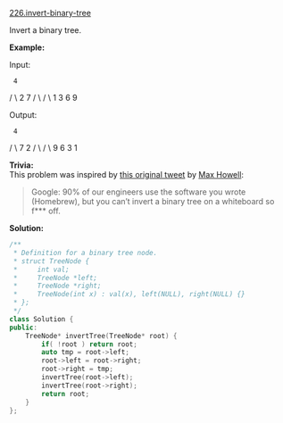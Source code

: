 [226.invert-binary-tree](https://leetcode.com/problems/invert-binary-tree/)  

Invert a binary tree.

**Example:**

Input:

     4
   /   \\
  2     7
 / \\   / \\
1   3 6   9

Output:

     4
   /   \\
  7     2
 / \\   / \\
9   6 3   1

**Trivia:**  
This problem was inspired by [this original tweet](https://twitter.com/mxcl/status/608682016205344768) by [Max Howell](https://twitter.com/mxcl):

> Google: 90% of our engineers use the software you wrote (Homebrew), but you can’t invert a binary tree on a whiteboard so f\*\*\* off.  



**Solution:**  

```cpp
/**
 * Definition for a binary tree node.
 * struct TreeNode {
 *     int val;
 *     TreeNode *left;
 *     TreeNode *right;
 *     TreeNode(int x) : val(x), left(NULL), right(NULL) {}
 * };
 */
class Solution {
public:
    TreeNode* invertTree(TreeNode* root) {
        if( !root ) return root;
        auto tmp = root->left;
        root->left = root->right;
        root->right = tmp;
        invertTree(root->left);
        invertTree(root->right);
        return root;
    }
};
```
      